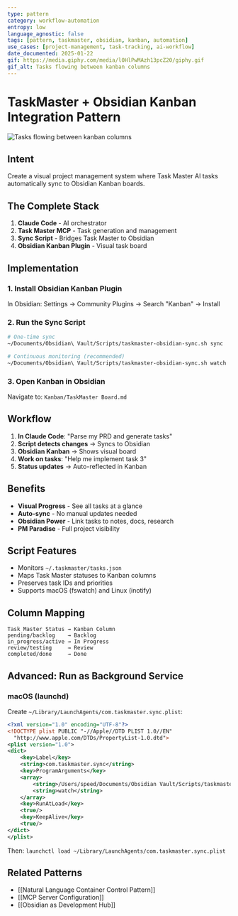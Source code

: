 ```yaml
---
type: pattern
category: workflow-automation
entropy: low
language_agnostic: false
tags: [pattern, taskmaster, obsidian, kanban, automation]
use_cases: [project-management, task-tracking, ai-workflow]
date_documented: 2025-01-22
gif: https://media.giphy.com/media/l0HlPwMAzh13pcZ20/giphy.gif
gif_alt: Tasks flowing between kanban columns
---
```


# TaskMaster + Obsidian Kanban Integration Pattern

![Tasks flowing between kanban columns](https://media.giphy.com/media/l0HlPwMAzh13pcZ20/giphy.gif)

## Intent
Create a visual project management system where Task Master AI tasks automatically sync to Obsidian Kanban boards.

## The Complete Stack
1. **Claude Code** - AI orchestrator
2. **Task Master MCP** - Task generation and management
3. **Sync Script** - Bridges Task Master to Obsidian
4. **Obsidian Kanban Plugin** - Visual task board

## Implementation

### 1. Install Obsidian Kanban Plugin
In Obsidian: Settings → Community Plugins → Search "Kanban" → Install

### 2. Run the Sync Script
```bash
# One-time sync
~/Documents/Obsidian\ Vault/Scripts/taskmaster-obsidian-sync.sh sync

# Continuous monitoring (recommended)
~/Documents/Obsidian\ Vault/Scripts/taskmaster-obsidian-sync.sh watch
```

### 3. Open Kanban in Obsidian
Navigate to: `Kanban/TaskMaster Board.md`

## Workflow

1. **In Claude Code**: "Parse my PRD and generate tasks"
2. **Script detects changes** → Syncs to Obsidian
3. **Obsidian Kanban** → Shows visual board
4. **Work on tasks**: "Help me implement task 3"
5. **Status updates** → Auto-reflected in Kanban

## Benefits
- **Visual Progress** - See all tasks at a glance
- **Auto-sync** - No manual updates needed
- **Obsidian Power** - Link tasks to notes, docs, research
- **PM Paradise** - Full project visibility

## Script Features
- Monitors `~/.taskmaster/tasks.json`
- Maps Task Master statuses to Kanban columns
- Preserves task IDs and priorities
- Supports macOS (fswatch) and Linux (inotify)

## Column Mapping
```
Task Master Status → Kanban Column
pending/backlog    → Backlog
in_progress/active → In Progress
review/testing     → Review
completed/done     → Done
```

## Advanced: Run as Background Service

### macOS (launchd)
Create `~/Library/LaunchAgents/com.taskmaster.sync.plist`:
```xml
<?xml version="1.0" encoding="UTF-8"?>
<!DOCTYPE plist PUBLIC "-//Apple//DTD PLIST 1.0//EN" 
  "http://www.apple.com/DTDs/PropertyList-1.0.dtd">
<plist version="1.0">
<dict>
    <key>Label</key>
    <string>com.taskmaster.sync</string>
    <key>ProgramArguments</key>
    <array>
        <string>/Users/speed/Documents/Obsidian Vault/Scripts/taskmaster-obsidian-sync.sh</string>
        <string>watch</string>
    </array>
    <key>RunAtLoad</key>
    <true/>
    <key>KeepAlive</key>
    <true/>
</dict>
</plist>
```

Then: `launchctl load ~/Library/LaunchAgents/com.taskmaster.sync.plist`

## Related Patterns
- [[Natural Language Container Control Pattern]]
- [[MCP Server Configuration]]
- [[Obsidian as Development Hub]]